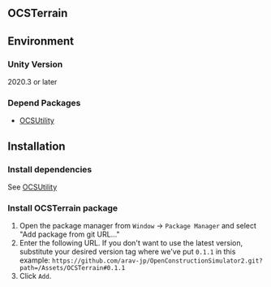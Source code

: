 ## OCSTerrain

## Environment
### Unity Version
2020.3 or later
### Depend Packages
- [OCSUtility](https://github.com/arav-jp/OpenConstructionSimulator2/tree/main/Assets/OCSUtility)

## Installation
### Install dependencies
See [OCSUtility](https://github.com/arav-jp/OpenConstructionSimulator2/tree/main/Assets/OCSUtility)

### Install OCSTerrain package
1. Open the package manager from `Window` -> `Package Manager` and select "Add package from git URL..."
2. Enter the following URL. If you don't want to use the latest version, substitute your desired version tag where we've put `0.1.1` in this example:
`https://github.com/arav-jp/OpenConstructionSimulator2.git?path=/Assets/OCSTerrain#0.1.1`
3. Click `Add`.

